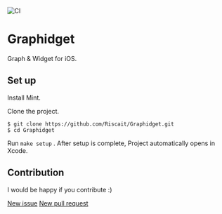 ![CI](https://github.com/Riscait/Graphidget/workflows/CI/badge.svg?branch=develop)

# Graphidget
Graph & Widget for iOS.

## Set up
Install Mint.

Clone the project.

```
$ git clone https://github.com/Riscait/Graphidget.git
$ cd Graphidget
```

Run `make setup` .
After setup is complete, Project automatically opens in Xcode.

## Contribution
I would be happy if you contribute :)

[New issue](https://github.com/Riscait/Graphidget/issues/new)
[New pull request](https://github.com/Riscait/Graphidget/compare)
